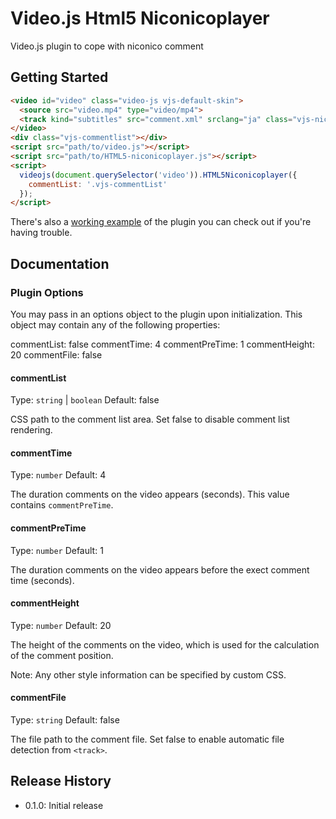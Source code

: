 # Video.js Html5 Niconicoplayer

Video.js plugin to cope with niconico comment

## Getting Started

```html
<video id="video" class="video-js vjs-default-skin">
  <source src="video.mp4" type="video/mp4">
  <track kind="subtitles" src="comment.xml" srclang="ja" class="vjs-niconico-comment-file">
</video>
<div class="vjs-commentlist"></div>
<script src="path/to/video.js"></script>
<script src="path/to/HTML5-niconicoplayer.js"></script>
<script>
  videojs(document.querySelector('video')).HTML5Niconicoplayer({
    commentList: '.vjs-commentList'
  });
</script>
```

There's also a [working example](example.html) of the plugin you can check out if you're having trouble.

## Documentation

### Plugin Options

You may pass in an options object to the plugin upon initialization. This
object may contain any of the following properties:

  commentList: false
  commentTime: 4
  commentPreTime: 1
  commentHeight: 20
  commentFile: false

#### commentList

Type: `string` | `boolean`
Default: false

CSS path to the comment list area. Set false to disable comment list rendering.

#### commentTime

Type: `number`
Default: 4

The duration comments on the video appears (seconds).
This value contains `commentPreTime`.

#### commentPreTime

Type: `number`
Default: 1

The duration comments on the video appears before the exect comment time (seconds).

#### commentHeight

Type: `number`
Default: 20

The height of the comments on the video, which is used for the calculation of the
comment position.

Note: Any other style information can be specified by custom CSS.

#### commentFile

Type: `string`
Default: false

The file path to the comment file. Set false to enable automatic file detection from `<track>`.

## Release History

 - 0.1.0: Initial release
